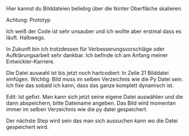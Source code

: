 Hier kannst du Bilddateien beliebig über die tkinter Oberfläche skalieren. 

Achtung: Prototyp

Ich weiß der Code ist sehr unsauber und ich wollte aber erstmal dass es läuft. Halbwegs. 

In Zukunft bin ich trotzdessen für Verbesserungsvorschläge oder Aufklärungsarbeit sehr dankbar. Ich befinde ich am Anfang meiner Entwickler-Karriere.

Die Datei auswahl ist bis jetzt noch hartcodiert: In Zeile 21 Bilddatei einfügen. Wichtig: Bild muss im selben Verzeichnis wie die Py Datei sein. Ich fixe das sobald ich kann, dass das ganze komplett dynamisch ist. 

Edit: Ist gefixt. Man kann sich jetzt seine eigene Datei auswählen und die dann abspeichern, bitte Dateiname angeben. Das Bild wird momentan immer im selben Verzeichnis wie die py datei gespeichert. 

Der nächste Step wird sein das man sich aussuchen kann wo die Datei gespeichert wird.

